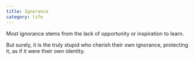 ```yaml
---
title: Ignorance
category: life
---
```


Most ignorance
stems from the lack
of opportunity
or inspiration
to learn.

But surely,
it is the truly stupid
who cherish
their own ignorance,
protecting it,
as if it were
their own identity.
